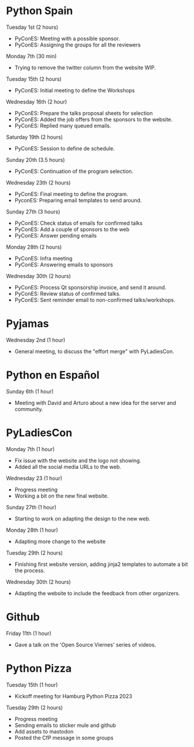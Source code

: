 # Python Spain

Tuesday 1st (2 hours)

* PyConES: Meeting with a possible sponsor.
* PyConES: Assigning the groups for all the reviewers

Monday 7th (30 min)

* Trying to remove the twitter column from the website WIP.

Tuesday 15th (2 hours)

* PyConES: Initial meeting to define the Workshops

Wednesday 16th (2 hour)

* PyConES: Prepare the talks proposal sheets for selection
* PyConES: Added the job offers from the sponsors to the website.
* PyConES: Replied many queued emails.

Saturday 19th (2 hours)

* PyConES: Session to define de schedule.

Sunday 20th (3.5 hours)

* PyConES: Continuation of the program selection.

Wednesday 23th (2 hours)

* PyConES: Final meeting to define the program.
* PyconES: Preparing email templates to send around.

Sunday 27th (3 hours)

* PyConES: Check status of emails for confirmed talks
* PyConES: Add a couple of sponsors to the web
* PyConES: Answer pending emails

Monday 28th (2 hours)

* PyConES: Infra meeting
* PyConES: Answering emails to sponsors

Wednesday 30th (2 hours)

* PyConES: Process Qt sponsorship invoice, and send it around.
* PyConES: Review status of confirmed talks.
* PyConES: Sent reminder email to non-confirmed talks/workshops.

# Pyjamas

Wednesday 2nd (1 hour)

* General meeting, to discuss the "effort merge" with PyLadiesCon.

# Python en Español

Sunday 6th (1 hour)

* Meeting with David and Arturo about a new idea for the server and community.

# PyLadiesCon

Monday 7th (1 hour)

* Fix issue with the website and the logo not showing.
* Added all the social media URLs to the web.

Wednesday 23 (1 hour)

* Progress meeting
* Working a bit on the new final website.

Sunday 27th (1 hour)

* Starting to work on adapting the design to the new web.

Monday 28th (1 hour)

* Adapting more change to the website

Tuesday 29th (2 hours)

* Finishing first website version, adding jinja2 templates to automate
  a bit the process.

Wednesday 30th (2 hours)

* Adapting the website to include the feedback from other organizers.

# Github

Friday 11th (1 hour)

* Gave a talk on the 'Open Source Viernes' series of videos.

# Python Pizza

Tuesday 15th (1 hour)

* Kickoff meeting for Hamburg Python Pizza 2023

Tuesday 29th (2 hours)

* Progress meeting
* Sending emails to sticker mule and github
* Add assets to mastodon
* Posted the CfP message in some groups
